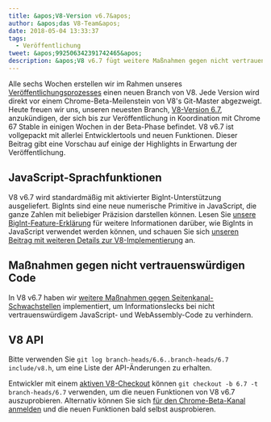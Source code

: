 ```yaml
---
title: &apos;V8-Version v6.7&apos;
author: &apos;das V8-Team&apos;
date: 2018-05-04 13:33:37
tags:
  - Veröffentlichung
tweet: &apos;992506342391742465&apos;
description: &apos;V8 v6.7 fügt weitere Maßnahmen gegen nicht vertrauenswürdigen Code hinzu und bietet BigInt-Unterstützung.&apos;
---
```

Alle sechs Wochen erstellen wir im Rahmen unseres [Veröffentlichungsprozesses](/docs/release-process) einen neuen Branch von V8. Jede Version wird direkt vor einem Chrome-Beta-Meilenstein von V8's Git-Master abgezweigt. Heute freuen wir uns, unseren neuesten Branch, [V8-Version 6.7](https://chromium.googlesource.com/v8/v8.git/+log/branch-heads/6.7), anzukündigen, der sich bis zur Veröffentlichung in Koordination mit Chrome 67 Stable in einigen Wochen in der Beta-Phase befindet. V8 v6.7 ist vollgepackt mit allerlei Entwicklertools und neuen Funktionen. Dieser Beitrag gibt eine Vorschau auf einige der Highlights in Erwartung der Veröffentlichung.

<!--truncate-->
## JavaScript-Sprachfunktionen

V8 v6.7 wird standardmäßig mit aktivierter BigInt-Unterstützung ausgeliefert. BigInts sind eine neue numerische Primitive in JavaScript, die ganze Zahlen mit beliebiger Präzision darstellen können. Lesen Sie [unsere BigInt-Feature-Erklärung](/features/bigint) für weitere Informationen darüber, wie BigInts in JavaScript verwendet werden können, und schauen Sie sich [unseren Beitrag mit weiteren Details zur V8-Implementierung](/blog/bigint) an.

## Maßnahmen gegen nicht vertrauenswürdigen Code

In V8 v6.7 haben wir [weitere Maßnahmen gegen Seitenkanal-Schwachstellen](/docs/untrusted-code-mitigations) implementiert, um Informationslecks bei nicht vertrauenswürdigem JavaScript- und WebAssembly-Code zu verhindern.

## V8 API

Bitte verwenden Sie `git log branch-heads/6.6..branch-heads/6.7 include/v8.h`, um eine Liste der API-Änderungen zu erhalten.

Entwickler mit einem [aktiven V8-Checkout](/docs/source-code#using-git) können `git checkout -b 6.7 -t branch-heads/6.7` verwenden, um die neuen Funktionen von V8 v6.7 auszuprobieren. Alternativ können Sie sich [für den Chrome-Beta-Kanal anmelden](https://www.google.com/chrome/browser/beta.html) und die neuen Funktionen bald selbst ausprobieren.
